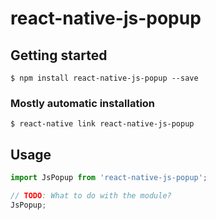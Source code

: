 # react-native-js-popup

## Getting started

`$ npm install react-native-js-popup --save`

### Mostly automatic installation

`$ react-native link react-native-js-popup`

## Usage
```javascript
import JsPopup from 'react-native-js-popup';

// TODO: What to do with the module?
JsPopup;
```
